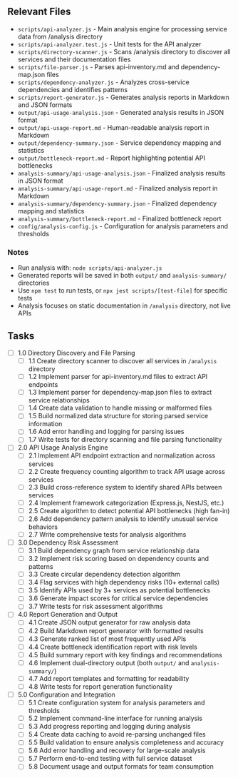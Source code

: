 ## Relevant Files

- `scripts/api-analyzer.js` - Main analysis engine for processing service data from /analysis directory
- `scripts/api-analyzer.test.js` - Unit tests for the API analyzer
- `scripts/directory-scanner.js` - Scans /analysis directory to discover all services and their documentation files
- `scripts/file-parser.js` - Parses api-inventory.md and dependency-map.json files
- `scripts/dependency-analyzer.js` - Analyzes cross-service dependencies and identifies patterns
- `scripts/report-generator.js` - Generates analysis reports in Markdown and JSON formats
- `output/api-usage-analysis.json` - Generated analysis results in JSON format
- `output/api-usage-report.md` - Human-readable analysis report in Markdown
- `output/dependency-summary.json` - Service dependency mapping and statistics
- `output/bottleneck-report.md` - Report highlighting potential API bottlenecks
- `analysis-summary/api-usage-analysis.json` - Finalized analysis results in JSON format
- `analysis-summary/api-usage-report.md` - Finalized analysis report in Markdown
- `analysis-summary/dependency-summary.json` - Finalized dependency mapping and statistics
- `analysis-summary/bottleneck-report.md` - Finalized bottleneck report
- `config/analysis-config.js` - Configuration for analysis parameters and thresholds

### Notes

- Run analysis with: `node scripts/api-analyzer.js`
- Generated reports will be saved in both `output/` and `analysis-summary/` directories
- Use `npm test` to run tests, or `npx jest scripts/[test-file]` for specific tests
- Analysis focuses on static documentation in `/analysis` directory, not live APIs

## Tasks

- [ ] 1.0 Directory Discovery and File Parsing
  - [ ] 1.1 Create directory scanner to discover all services in `/analysis` directory
  - [ ] 1.2 Implement parser for api-inventory.md files to extract API endpoints
  - [ ] 1.3 Implement parser for dependency-map.json files to extract service relationships  
  - [ ] 1.4 Create data validation to handle missing or malformed files
  - [ ] 1.5 Build normalized data structure for storing parsed service information
  - [ ] 1.6 Add error handling and logging for parsing issues
  - [ ] 1.7 Write tests for directory scanning and file parsing functionality

- [ ] 2.0 API Usage Analysis Engine
  - [ ] 2.1 Implement API endpoint extraction and normalization across services
  - [ ] 2.2 Create frequency counting algorithm to track API usage across services
  - [ ] 2.3 Build cross-reference system to identify shared APIs between services
  - [ ] 2.4 Implement framework categorization (Express.js, NestJS, etc.)
  - [ ] 2.5 Create algorithm to detect potential API bottlenecks (high fan-in)
  - [ ] 2.6 Add dependency pattern analysis to identify unusual service behaviors
  - [ ] 2.7 Write comprehensive tests for analysis algorithms

- [ ] 3.0 Dependency Risk Assessment
  - [ ] 3.1 Build dependency graph from service relationship data
  - [ ] 3.2 Implement risk scoring based on dependency counts and patterns
  - [ ] 3.3 Create circular dependency detection algorithm
  - [ ] 3.4 Flag services with high dependency risks (10+ external calls)
  - [ ] 3.5 Identify APIs used by 3+ services as potential bottlenecks
  - [ ] 3.6 Generate impact scores for critical service dependencies
  - [ ] 3.7 Write tests for risk assessment algorithms

- [ ] 4.0 Report Generation and Output
  - [ ] 4.1 Create JSON output generator for raw analysis data
  - [ ] 4.2 Build Markdown report generator with formatted results
  - [ ] 4.3 Generate ranked list of most frequently used APIs
  - [ ] 4.4 Create bottleneck identification report with risk levels
  - [ ] 4.5 Build summary report with key findings and recommendations
  - [ ] 4.6 Implement dual-directory output (both `output/` and `analysis-summary/`)
  - [ ] 4.7 Add report templates and formatting for readability
  - [ ] 4.8 Write tests for report generation functionality

- [ ] 5.0 Configuration and Integration
  - [ ] 5.1 Create configuration system for analysis parameters and thresholds
  - [ ] 5.2 Implement command-line interface for running analysis
  - [ ] 5.3 Add progress reporting and logging during analysis
  - [ ] 5.4 Create data caching to avoid re-parsing unchanged files
  - [ ] 5.5 Build validation to ensure analysis completeness and accuracy
  - [ ] 5.6 Add error handling and recovery for large-scale analysis
  - [ ] 5.7 Perform end-to-end testing with full service dataset
  - [ ] 5.8 Document usage and output formats for team consumption 